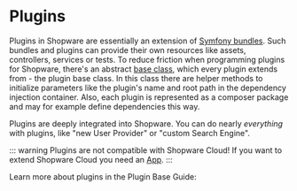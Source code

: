 # Plugins

Plugins in Shopware are essentially an extension of [Symfony bundles](https://symfony.com/doc/current/bundles.html#creating-a-bundle). Such bundles and plugins can provide their own resources like assets, controllers, services or tests. To reduce friction when programming plugins for Shopware, there's an abstract [base class](../../guides/plugins/plugins/plugin-base-guide.md#create-your-first-plugin), which every plugin extends from - the plugin base class. In this class there are helper methods to initialize parameters like the plugin's name and root path in the dependency injection container. Also, each plugin is represented as a composer package and may for example define dependencies this way.

Plugins are deeply integrated into Shopware. You can do nearly _everything_ with plugins, like "new User Provider" or "custom Search Engine".

::: warning
Plugins are not compatible with Shopware Cloud! If you want to extend Shopware Cloud you need an [App](apps-concept.md).
:::

Learn more about plugins in the Plugin Base Guide:
